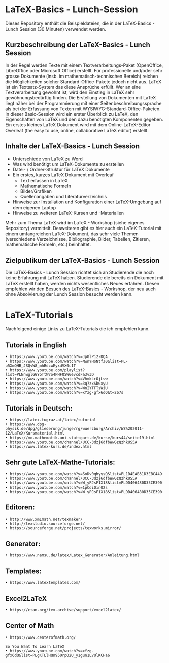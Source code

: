 # LaTeX-Basics - Lunch-Session

Dieses Repository enthält die Beispieldateien, die in der LaTeX-Basics - Lunch Session (30 Minuten) verwendet werden.

## Kurzbeschreibung der LaTeX-Basics - Lunch Session 

In der Regel werden Texte mit einem Textverarbeitungs-Paket (OpenOffice, LibreOffice oder Microsoft Office) erstellt. Für professionelle und/oder sehr grosse Dokumente (insb. im mathematisch-technischen Bereich) reichen die Möglichkeiten solcher Standard-Office-Pakete jedoch nicht aus. LaTeX ist ein Textsatz-System das diese Ansprüche erfüllt. Wer an eine Textverarbeitung gewohnt ist, wird den Einstieg in LaTeX sehr gewöhnungsbedürftig finden. Die Erstellung von Dokumenten mit LaTeX liegt näher bei der Programmierung mit einer Seitenbeschreibungssprache als bei der Erfassung von Texten mit WYSIWYG-Standard-Office-Paketen. In dieser Basic-Session wird ein erster Überblick zu LaTeX, den Eigenschaften von LaTeX und den dazu benötigten Komponenten gegeben. Ein erstes kleines LaTeX Dokument wird mit dem Online-LaTeX-Editor Overleaf (the easy to use, online, collaborative LaTeX editor) erstellt. 

## Inhalte der LaTeX-Basics - Lunch Session

- Unterschiede von LaTeX zu Word
- Was wird benötigt um LaTeX-Dokumente zu erstellen
- Datei- / Ordner-Struktur für LaTeX Dokumente 
- Ein erstes, kurzes LaTeX Dokument mit Overleaf 
  - Text erfassen in LaTeX
  - Mathematische Formeln
  - Bilder/Grafiken
  - Quellenangaben und Literaturverzeichnis
- Hinweise zur Installation und Konfiguration einer LaTeX-Umgebung auf dem eigenen Laptop
- Hinweise zu weiteren LaTeX-Kursen und -Materialien

Mehr zum Thema LaTeX wird im LaTeX - Workshop (siehe eigenes Repository) vermittelt. Desweiteren gibt es hier auch ein LaTeX-Tutorial mit einem umfangreichen LaTeX-Dokument, das sehr viele Themen (verschiedene Verzeichnisse, Bibliographie, Bilder, Tabellen, Zitieren, mathematische Formeln, etc.) beinhaltet.  

## Zielpublikum der LaTeX-Basics - Lunch Session

Die LaTeX-Basics - Lunch Session richtet sich an Studierende die noch keine Erfahrung mit LaTeX haben. Studierende die bereits ein Dokument mit LaTeX erstellt haben, werden nichts wesentliches Neues erfahren. Diesen empfehlen wir den Besuch des LaTeX-Basics - Workshop, der neu auch ohne Absolvierung der Lunch Session besucht werden kann.

# LaTeX-Tutorials

Nachfolgend einige Links zu LaTeX-Tutorials die ich empfehlen kann.


## Tutorials in English
	• https://www.youtube.com/watch?v=Jp0lPj2-DQA
	• https://www.youtube.com/watch?v=NwnYHoNtfJ0&list=PL-p5XmQHB_JSQvW8_mhBdcwEyxdVX0c1T 
	• https://www.youtube.com/playlist?list=PLNnwglGGYoTtW7o4PHFOSWGevcdFa3v3D   
	• https://www.youtube.com/watch?v=VhmkLrOjLsw 
	• https://www.youtube.com/watch?v=3q7zxSbGxyU
	• https://www.youtube.com/watch?v=WnIYTFTsWiU
	• https://www.youtube.com/watch?v=xYzg-gfx6dQ&t=267s 
	


## Tutorials in Deutsch:
	• https://latex.tugraz.at/latex/tutorial 
	• https://www.dpg-physik.de/dpg/gliederung/junge/rg/wuerzburg/Archiv/WS%202011-12/LaTeX/Kursmaterial.html
	• https://mo.mathematik.uni-stuttgart.de/kurse/kurs44/seite19.html
	• https://www.youtube.com/channel/UCC-3dzj6dfbWwGzQzhkUS5A 
	• https://www.latex-kurs.de/index.html 



## Sehr gute LaTeX-Mathe-Tutorials:
	• https://www.youtube.com/watch?v=SoDv0qhyysQ&list=PL1D4EAB31D3EBC449
	• https://www.youtube.com/channel/UCC-3dzj6dfbWwGzQzhkUS5A
	• https://www.youtube.com/watch?v=W_yPJsF1X18&list=PLDD406480D35CE390
	• https://www.youtube.com/watch?v=1pCdiDin02s 
	• https://www.youtube.com/watch?v=W_yPJsF1X18&list=PLDD406480D35CE390



## Editoren:
	• http://www.xm1math.net/texmaker/ 
	• http://texstudio.sourceforge.net/
	• https://sourceforge.net/projects/texworks.mirror/



## Generator:
	• https://www.namsu.de/latex/Latex_Generator/Anleitung.html



## Templates:
	• https://www.latextemplates.com/



## Excel2LaTeX
	• https://ctan.org/tex-archive/support/excel2latex/



## Center of Math
	• https://www.centerofmath.org/

	So You Want To Learn LaTeX
	• https://www.youtube.com/watch?v=xYzg-gfx6dQ&list=PLgKTLlHQn950rpO2U_y1gun1LVUlKCHa6 

